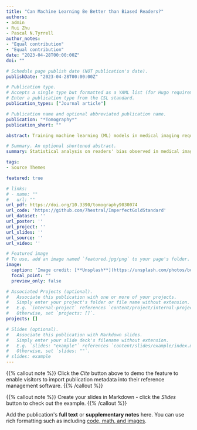 ```yaml
---
title: "Can Machine Learning Be Better than Biased Readers?"
authors:
- admin
- Rui Zhu
- Pascal N.Tyrrell
author_notes:
- "Equal contribution"
- "Equal contribution"
date: "2023-04-28T00:00:00Z"
doi: ""

# Schedule page publish date (NOT publication's date).
publishDate: "2023-04-28T00:00:00Z"

# Publication type.
# Accepts a single type but formatted as a YAML list (for Hugo requirements).
# Enter a publication type from the CSL standard.
publication_types: ["Journal article"]

# Publication name and optional abbreviated publication name.
publication: "*Tomography*"
publication_short: ""

abstract: Training machine learning (ML) models in medical imaging requires large amounts of labeled data. To minimize labeling workload, it is common to divide training data among multiple readers for separate annotation without consensus and then combine the labeled data for training a ML model. This can lead to a biased training dataset and poor ML algorithm prediction performance. The purpose of this study is to determine if ML algorithms can overcome biases caused by multiple readers&rsquo; labeling without consensus. This study used a publicly available chest X-ray dataset of pediatric pneumonia. As an analogy to a practical dataset without labeling consensus among multiple readers, random and systematic errors were artificially added to the dataset to generate biased data for a binary-class classification task. The Resnet18-based convolutional neural network (CNN) was used as a baseline model. A Resnet18 model with a regularization term added as a loss function was utilized to examine for improvement in the baseline model. The effects of false positive labels, false negative labels, and random errors (5&ndash;25%) resulted in a loss of AUC (0&ndash;14%) when training a binary CNN classifier. The model with a regularized loss function improved the AUC (75&ndash;84%) over that of the baseline model (65&ndash;79%). This study indicated that it is possible for ML algorithms to overcome individual readers&rsquo; biases when consensus is not available. It is recommended to use regularized loss functions when allocating annotation tasks to multiple readers as they are easy to implement and effective in mitigating biased labels.

# Summary. An optional shortened abstract.
summary: Statistical analysis on readers' bias observed in medical imaging annotations for constructing machine learning models.

tags:
- Source Themes

featured: true

# links:
# - name: ""
#   url: ""
url_pdf: https://doi.org/10.3390/tomography9030074
url_code: 'https://github.com/7hestral/ImperfectGoldStandard'
url_dataset: ''
url_poster: ''
url_project: ''
url_slides: ''
url_source: ''
url_video: ''

# Featured image
# To use, add an image named `featured.jpg/png` to your page's folder. 
image:
  caption: 'Image credit: [**Unsplash**](https://unsplash.com/photos/boy-in-blue-and-white-plaid-shirt-reading-book-v7FT5ngIEfA?utm_content=creditShareLink&utm_medium=referral&utm_source=unsplash)'
  focal_point: ""
  preview_only: false

# Associated Projects (optional).
#   Associate this publication with one or more of your projects.
#   Simply enter your project's folder or file name without extension.
#   E.g. `internal-project` references `content/project/internal-project/index.md`.
#   Otherwise, set `projects: []`.
projects: []

# Slides (optional).
#   Associate this publication with Markdown slides.
#   Simply enter your slide deck's filename without extension.
#   E.g. `slides: "example"` references `content/slides/example/index.md`.
#   Otherwise, set `slides: ""`.
# slides: example
---
```


{{% callout note %}}
Click the *Cite* button above to demo the feature to enable visitors to import publication metadata into their reference management software.
{{% /callout %}}

{{% callout note %}}
Create your slides in Markdown - click the *Slides* button to check out the example.
{{% /callout %}}

Add the publication's **full text** or **supplementary notes** here. You can use rich formatting such as including [code, math, and images](https://docs.hugoblox.com/content/writing-markdown-latex/).
